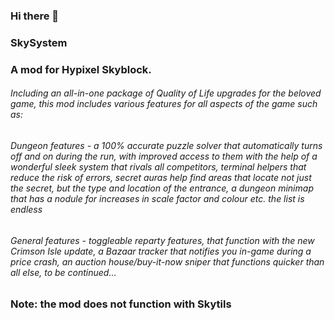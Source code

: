 ### Hi there 👋

<!--
**SystemMod/SystemMod** is a ✨ _special_ ✨ repository because its `README.md` (this file) appears on your GitHub profile.



To install this mod: please follow https://www.minecraftforum.net/forums/mapping-and-modding-java-edition/mapping-and-modding-tutorials/2398854-how-to-install-mods-for-forge-in-7-easy-steps
-->


<h3>SkySystem</h3>
<h3> A mod for Hypixel Skyblock. </h3>
 
<h6>Including an all-in-one package of Quality of Life upgrades for the beloved game, this mod includes various features for all aspects of the game such as: </h6>
<h6>Dungeon features - a 100% accurate puzzle solver that automatically turns off and on during the run, with improved access to them with the help of a wonderful sleek system that rivals all competitors, terminal helpers that reduce the risk of errors, secret auras help find areas that locate not just the secret, but the type and location of the entrance, a dungeon minimap that has a nodule for increases in scale factor and colour etc. the list is endless </h6>
<h6>General features - toggleable reparty features, that function with the new Crimson Isle update, a Bazaar tracker that notifies you in-game during a price crash, an auction house/buy-it-now sniper that functions quicker than all else, to be continued... </h6>

### Note: the mod does not function with Skytils
